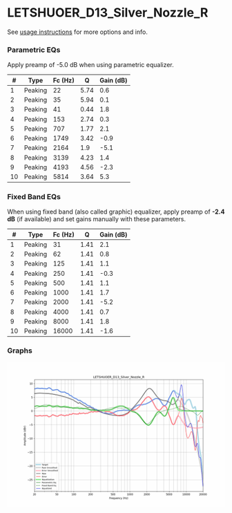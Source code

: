 # LETSHUOER_D13_Silver_Nozzle_R
See [usage instructions](https://github.com/jaakkopasanen/AutoEq#usage) for more options and info.

### Parametric EQs
Apply preamp of -5.0 dB when using parametric equalizer.

|   # | Type    |   Fc (Hz) |    Q |   Gain (dB) |
|-----|---------|-----------|------|-------------|
|   1 | Peaking |        22 | 5.74 |         0.6 |
|   2 | Peaking |        35 | 5.94 |         0.1 |
|   3 | Peaking |        41 | 0.44 |         1.8 |
|   4 | Peaking |       153 | 2.74 |         0.3 |
|   5 | Peaking |       707 | 1.77 |         2.1 |
|   6 | Peaking |      1749 | 3.42 |        -0.9 |
|   7 | Peaking |      2164 | 1.9  |        -5.1 |
|   8 | Peaking |      3139 | 4.23 |         1.4 |
|   9 | Peaking |      4193 | 4.56 |        -2.3 |
|  10 | Peaking |      5814 | 3.64 |         5.3 |

### Fixed Band EQs
When using fixed band (also called graphic) equalizer, apply preamp of **-2.4 dB** (if available) and set gains manually with these parameters.

|   # | Type    |   Fc (Hz) |    Q |   Gain (dB) |
|-----|---------|-----------|------|-------------|
|   1 | Peaking |        31 | 1.41 |         2.1 |
|   2 | Peaking |        62 | 1.41 |         0.8 |
|   3 | Peaking |       125 | 1.41 |         1.1 |
|   4 | Peaking |       250 | 1.41 |        -0.3 |
|   5 | Peaking |       500 | 1.41 |         1.1 |
|   6 | Peaking |      1000 | 1.41 |         1.7 |
|   7 | Peaking |      2000 | 1.41 |        -5.2 |
|   8 | Peaking |      4000 | 1.41 |         0.7 |
|   9 | Peaking |      8000 | 1.41 |         1.8 |
|  10 | Peaking |     16000 | 1.41 |        -1.6 |

### Graphs
![](./LETSHUOER_D13_Silver_Nozzle_R.png)
